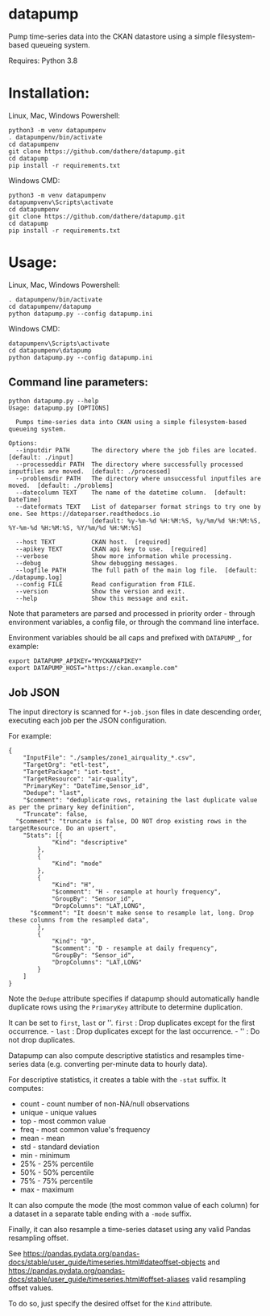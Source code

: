 # datapump
Pump time-series data into the CKAN datastore using a simple filesystem-based queueing system.

Requires: Python 3.8

Installation:
=============

Linux, Mac, Windows Powershell:
```
python3 -m venv datapumpenv
. datapumpenv/bin/activate
cd datapumpenv
git clone https://github.com/dathere/datapump.git
cd datapump
pip install -r requirements.txt
```

Windows CMD:
```
python3 -m venv datapumpenv
datapumpvenv\Scripts\activate
cd datapumpenv
git clone https://github.com/dathere/datapump.git
cd datapump
pip install -r requirements.txt
```

Usage:
======

Linux, Mac, Windows Powershell:
```
. datapumpenv/bin/activate
cd datapumpenv/datapump
python datapump.py --config datapump.ini
```

Windows CMD:
```
datapumpenv\Scripts\activate
cd datapumpenv\datapump
python datapump.py --config datapump.ini
```

Command line parameters:
------------------------

```
python datapump.py --help
Usage: datapump.py [OPTIONS]

  Pumps time-series data into CKAN using a simple filesystem-based queueing system.

Options:
  --inputdir PATH      The directory where the job files are located.  [default: ./input]
  --processeddir PATH  The directory where successfully processed inputfiles are moved.  [default: ./processed]
  --problemsdir PATH   The directory where unsuccessful inputfiles are moved.  [default: ./problems]
  --datecolumn TEXT    The name of the datetime column.  [default: DateTime]
  --dateformats TEXT   List of dateparser format strings to try one by one. See https://dateparser.readthedocs.io
                       [default: %y-%m-%d %H:%M:%S, %y/%m/%d %H:%M:%S, %Y-%m-%d %H:%M:%S, %Y/%m/%d %H:%M:%S]

  --host TEXT          CKAN host.  [required]
  --apikey TEXT        CKAN api key to use.  [required]
  --verbose            Show more information while processing.
  --debug              Show debugging messages.
  --logfile PATH       The full path of the main log file.  [default: ./datapump.log]
  --config FILE        Read configuration from FILE.
  --version            Show the version and exit.
  --help               Show this message and exit.
```

Note that parameters are parsed and processed in priority order - through environment variables, a config file, or through the command line interface.

Environment variables should be all caps and prefixed with `DATAPUMP_`, for example:

```
export DATAPUMP_APIKEY="MYCKANAPIKEY"
export DATAPUMP_HOST="https://ckan.example.com"
```

Job JSON
--------

The input directory is scanned for `*-job.json` files in date descending order, executing each job per the JSON configuration.

For example:

```
{
	"InputFile": "./samples/zone1_airquality_*.csv",
	"TargetOrg": "etl-test",
	"TargetPackage": "iot-test",
	"TargetResource": "air-quality",
	"PrimaryKey": "DateTime,Sensor_id",
	"Dedupe": "last",
	"$comment": "deduplicate rows, retaining the last duplicate value as per the primary key definition",
	"Truncate": false,
  "$comment": "truncate is false, DO NOT drop existing rows in the targetResource. Do an upsert",
	"Stats": [{
			"Kind": "descriptive"
		},
		{
			"Kind": "mode"
		},
		{
			"Kind": "H",
			"$comment": "H - resample at hourly frequency",
			"GroupBy": "Sensor_id",
			"DropColumns": "LAT,LONG",
      "$comment": "It doesn't make sense to resample lat, long. Drop these columns from the resampled data",
		},
		{
			"Kind": "D",
			"$comment": "D - resample at daily frequency",
			"GroupBy": "Sensor_id",
			"DropColumns": "LAT,LONG"
		}
	]
}
```

Note the `Dedupe` attribute specifies if datapump should automatically handle duplicate rows using the `PrimaryKey` attribute to determine duplication.

It can be set to `first`, `last` or ''.
`first` : Drop duplicates except for the first occurrence. - `last` : Drop duplicates except for the last occurrence. - '' : Do not drop duplicates.

Datapump can also compute descriptive statistics and resamples time-series data (e.g. converting per-minute data to hourly data).

For descriptive statistics, it creates a table with the `-stat` suffix. It computes:
 * count - count number of non-NA/null observations
 * unique - unique values
 * top - most common value
 * freq - most common value's frequency
 * mean - mean
 * std - standard deviation
 * min - minimum
 * 25% - 25% percentile
 * 50% - 50% percentile
 * 75% - 75% percentile
 * max - maximum

It can also compute the mode (the most common value of each column) for a dataset in a separate table ending with a `-mode` suffix.

Finally, it can also resample a time-series dataset using any valid Pandas resampling offset.

See https://pandas.pydata.org/pandas-docs/stable/user_guide/timeseries.html#dateoffset-objects and 
https://pandas.pydata.org/pandas-docs/stable/user_guide/timeseries.html#offset-aliases valid resampling offset values.

To do so, just specify the desired offset for the `Kind` attribute.
